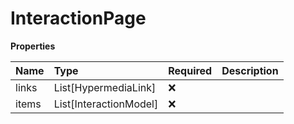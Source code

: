 # InteractionPage

**Properties**

| Name  | Type                   | Required | Description |
| :---- | :--------------------- | :------- | :---------- |
| links | List[HypermediaLink]   | ❌       |             |
| items | List[InteractionModel] | ❌       |             |

<!-- This file was generated by liblab | https://liblab.com/ -->
